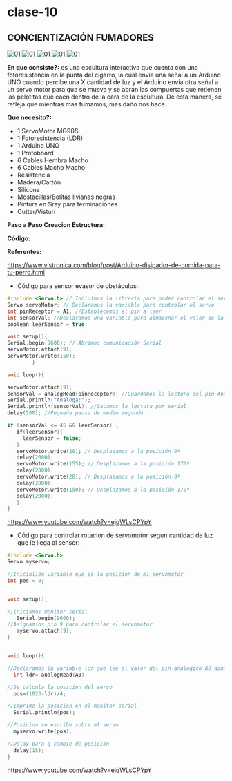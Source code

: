 # clase-10

## CONCIENTIZACIÓN FUMADORES

![01](./01.jpg)
![01](./02.jpg)
![01](./03.jpg)
![01](./04.jpg)
![01](./05.jpg)

**En que consiste?:** es una escultura interactiva que cuenta con una fotoresistencia en la punta del cigarro, la cual envia una señal a un Arduino UNO cuando percibe una X cantidad de luz y el Arduino envia otra señal a un servo motor para que se mueva y se abran las compuertas que retienen las pelotitas que caen dentro de la cara de la escultura. De esta manera, se refleja que mientras mas fumamos, mas daño nos hace. 

**Que necesito?:**
* 1 ServoMotor MG90S
* 1 Fotoresistencia (LDR)
* 1 Arduino UNO
* 1 Protoboard
* 6 Cables Hembra Macho
* 6 Cables Macho Macho
* Resistencia
* Madera/Cartón
* Silicona
* Mostacillas/Bolitas livianas negras
* Pintura en Sray para terminaciones
* Cutter/Visturí

**Paso a Paso Creacion Estructura:**

**Código:**

**Referentes:**

https://www.vistronica.com/blog/post/Arduino-disipador-de-comida-para-tu-perro.html

* Código para sensor evasor de obstáculos:

```cpp
#include <Servo.h> // Incluí­mos la librerí­a para poder controlar el servo
Servo servoMotor; // Declaramos la variable para controlar el servo
int pinReceptor = A1; //Establecemos el pin a leer
int sensorVal; //Declaramos una variable para almacenar el valor de la lectura
boolean leerSensor = true;

void setup(){
Serial.begin(9600); // Abrimos comunicación Serial
servoMotor.attach(9);
servoMotor.write(150);
        }

void loop(){

servoMotor.attach(9);
sensorVal = analogRead(pinReceptor); //Guardamos la lectura del pin Analógico
Serial.println("Analoga:");
Serial.println(sensorVal); //Sacamos la lectura por serial
delay(500); //Pequeña pausa de medio segundo

if (sensorVal <= 45 && leerSensor) {
   if(leerSensor){
     leerSensor = false;
   }
   servoMotor.write(20); // Desplazamos a la posición 0º
   delay(2000);
   servoMotor.write(155); // Desplazamos a la posición 170º
   delay(2000);
   servoMotor.write(20); // Desplazamos a la posición 0º
   delay(2000);
   servoMotor.write(150); // Desplazamos a la posición 170º
   delay(2000);
   }
}

```

https://www.youtube.com/watch?v=ejqWLsCPYpY

* Código para controlar rotacion de servomotor segun cantidad de luz que le llega al sensor:

```cpp
#include <Servo.h> 
Servo myservo;    

//Inicializo variable que es la posicion de mi servomotor
int pos = 0;


void setup(){

//Iniciamos monitor serial
   Serial.begin(9600); 
//Asignamios pin 9 para controlar el servomotor
   myservo.attach(9);
}


void loop(){

//Declaramos la variable ldr que lee el valor del pin analogico A0 donde esta conectado el sensor
  int ldr= analogRead(A0);

//Se calcula la posicion del servo
  pos=(1023-ldr)/4;

//Imprime la posicion en el monitor serial
  Serial.println(pos);     

//Posicion se escribe sobre el servo                          
  myservo.write(pos);

//Delay para q cambie de posicion
  delay(15);
}
```

https://www.youtube.com/watch?v=ejqWLsCPYpY
